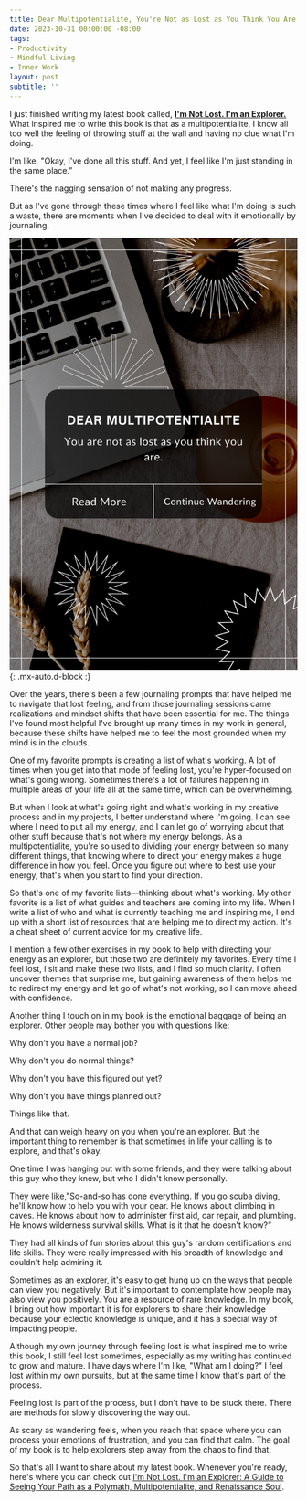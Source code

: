 ```yaml
---
title: Dear Multipotentialite, You're Not as Lost as You Think You Are
date: 2023-10-31 00:00:00 -08:00
tags:
- Productivity 
- Mindful Living
- Inner Work
layout: post
subtitle: ''
---
```

 
 I just finished writing my latest book called, [**I'm Not Lost. I'm an Explorer.**](https://payhip.com/b/THgfD) What inspired me to write this book is that as a multipotentialite, I know all too well the feeling of throwing stuff at the wall and having no clue what I'm doing. 


I'm like, "Okay, I've done all this stuff. And yet, I feel like I'm just standing in the same place.” 


There's the nagging sensation of not making any progress.


But as I've gone through these times where I feel like what I'm doing is such a waste, there are moments when I've decided to deal with it emotionally by journaling.

![Multipassionate Multipotentialite You Are Not Lost](/uploads/Multipotentialite-You're-Not-Lost.png "Polymath Multipotential Multipotentialite Arcadia Page"){: .mx-auto.d-block :}


Over the years, there's been a few journaling prompts that have helped me to navigate that lost feeling, and from those journaling sessions came realizations and mindset shifts that have been essential for me. The things I've found most helpful I've brought up many times in my work in general, because these shifts have helped me to feel the most grounded when my mind is in the clouds.


One of my favorite prompts is creating a list of what's working. A lot of times when you get into that mode of feeling lost, you're hyper-focused on what's going wrong. Sometimes there's a lot of failures happening in multiple areas of your life all at the same time, which can be overwhelming. 


But when I look at what's going right and what's working in my creative process and in my projects, I better understand where I'm going. I can see where I need to put all my energy, and I can let go of worrying about that other stuff because that's not where my energy belongs. As a multipotentialite, you're so used to dividing your energy between so many different things, that knowing where to direct your energy makes a huge difference in how you feel. Once you figure out where to best use your energy, that's when you start to find your direction.


So that's one of my favorite lists—thinking about what's working. My other favorite is a list of what guides and teachers are coming into my life. When I write a list of who and what is currently teaching me and inspiring me, I end up with a short list of resources that are helping me to direct my action. It's a cheat sheet of current advice for my creative life.


I mention a few other exercises in my book to help with directing your energy as an explorer, but those two are definitely my favorites. Every time I feel lost, I sit  and make these two lists, and I find so much clarity. I often uncover themes that surprise me, but gaining awareness of them helps me to redirect my energy and let go of what's not working, so I can move ahead with confidence. 


Another thing I touch on in my book is the emotional baggage of being an explorer. Other people may bother you with questions like:


Why don't you have a normal job? 


Why don't you do normal things? 


Why don't you have this figured out yet? 


Why don't you have things planned out?


Things like that. 


And that can weigh heavy on you when you're an explorer. But the important thing to remember is that sometimes in life your calling is to explore, and that's okay. 


One time I was hanging out with some friends, and they were talking about this guy who they knew, but who I didn't know personally.


They were like,"So-and-so has done everything. If you go scuba diving, he'll know how to help you with your gear. He knows about climbing in caves. He knows about how to administer first aid, car repair, and plumbing. He knows wilderness survival skills. What is it that he doesn't know?”


They had all kinds of fun stories about this guy's random certifications and life skills. They were really impressed with his breadth of knowledge and couldn't help admiring it. 


Sometimes as an explorer, it's easy to get hung up on the ways that people can view you negatively. But it's important to contemplate how people may also view you positively. You are a resource of rare knowledge. In my book, I bring out how important it is for explorers to share their knowledge because your eclectic knowledge is unique, and it has a special way of impacting people.


Although my own journey through feeling lost is what inspired me to write this book, I still feel lost sometimes, especially as my writing has continued to grow and mature. I have days where I'm like, "What am I doing?" I feel lost within my own pursuits, but at the same time I know that's part of the process. 


Feeling lost is part of the process, but I don't have to be stuck there. There are methods for slowly discovering the way out.


As scary as wandering feels, when you reach that space where you can process your emotions of frustration, and you can find that calm. The goal of my book is to help explorers step away from the chaos to find that.


So that's all I want to share about my latest book. Whenever you're ready, here's where you can check out [I'm Not Lost. I'm an Explorer: A Guide to Seeing Your Path as a Polymath, Multipotentialite, and Renaissance Soul](https://payhip.com/b/THgfD).
